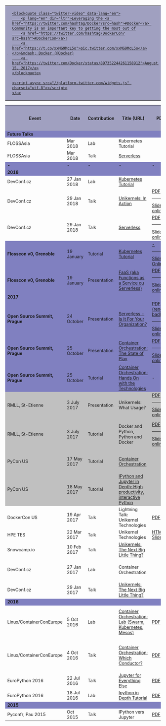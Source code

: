 
<!--
    This post may or may not help to figure out github markdown rules for embedded html,
     i.e. to understand which html tags are allowed through as is (whitelisted)

    https://github.com/jch/html-pipeline/blob/master/lib/html/pipeline/sanitization_filter.rb#L44-L106

    NOTE: In fact the determining factor for correct embedding of tags (whitelisted ones at least)
          is that any tagged attributes must be quoted, e.g. border="4", not border=4.
-->

<table>
<tbody>
<tr bgcolor="#A0A0C0" border="4"><td>
        <img src="images/waay_over_there.png" width="400" />
</td><td>
    <a href="https://twitter.com/i/videos/897352244261158912" >

    <blockquote class="twitter-video" data-lang="en">
        <p lang="en" dir="ltr">Leveraging the <a href="https://twitter.com/hashtag/Docker?src=hash">#Docker</a> Community is an important key to getting the most out of
        <a href="https://twitter.com/hashtag/DockerCon?src=hash">#DockerCon</a>!
        <a href="https://t.co/xxMG9McL5o">pic.twitter.com/xxMG9McL5o</a></p>&mdash; Docker (@Docker)
        <a href="https://twitter.com/Docker/status/897352244261158912">August 15, 2017</a>
    </blockquote>

    <script async src="//platform.twitter.com/widgets.js" charset="utf-8"></script>
    </a>
</td></tr>
</tbody>
</table>

<!-- <font size+=-4> -->
<table>
<tbody>
<tr bgcolor="#A0A0C0" border="4">
    <th> Event  </th>
    <th> Date      </th>
    <th> Contribution </th>
    <th> Title (URL) </th> 
    <th> PDF </th> 
    <th> -</th> 
    <th> Video <img src="images/youtube_small.jpg" /> </th> 
    <th> Speakers </th>
</tr>


<tr bgcolor="#8080C0"> <td><b>Future Talks</b></td> <td></td> <td></td> <td></td> <td></td> <td></td> <td></td> <td></td> </tr>
<!-- -->
<tr>
    <td> FLOSSAsia </td>
    <td> Mar 2018 </td>
    <td>   Lab   </td>
    <td> Kubernetes Tutorial </td>
    <td> </td>
    <!-- <td> <a href="https://github.com/ContainerOrchestration/Labs/Kubernetes"> </a> </td>  -->
    <td> <a href="https://github.com/ContainerOrchestration/Labs/blob/DevConf2018/Orchestration-Kubernetes/Kubernetes.md"> TUTORIAL</a> </td> 
    <td> <a href="TODO"> <b>Video </b> </a> </td> 
    <td>Michael Bright</td>
</tr>
<tr>
    <td> FLOSSAsia </td>
    <td> Mar 2018 </td>
    <td>   Talk   </td>
    <td> <a href="TODO" >Serverless</a> </td>
    <td> </td>
    <td> <a href="TODO"> SRC</a> </td> 
    <td> <a href="TODO"> <b>Video </b> </a> </td> 
    <td>Michael Bright</td>
</tr>


<tr bgcolor="#8080C0"> <td><b> - </b></td> <td> - </td> <td> - </td> <td> - </td> <td> - </td> <td> - </td> <td> - </td> <td> - </td> </tr>
<!-- -->

<tr bgcolor="#8080C0"> <td><b>2018</b></td> <td></td> <td></td> <td></td> <td></td> <td></td> <td></td> <td></td> </tr>

<tr>
    <td> DevConf.cz </td>
    <td> 27 Jan 2018 </td>
    <td>   Lab   </td>
    <td> <a href="https://devconfcz2018.sched.com/speaker/redhat6" >Kubernetes Tutorial </a></td>
    <td> </td>
    <!-- <td> <a href="https://github.com/ContainerOrchestration/Labs/Kubernetes"> </a> </td>  -->
    <td> <a href="https://github.com/ContainerOrchestration/Labs/blob/DevConf2018/Orchestration-Kubernetes/Kubernetes.md"> TUTORIAL</a> </td> 
    <td> <a href="TODO"> </a> </td> 
    <td>Michael Bright</td>
</tr>

<tr>
    <td> DevConf.cz </td>
    <td> 29 Jan 2018 </td>
    <td>   Talk   </td>
    <td> <a href="https://devconfcz2018.sched.com/speaker/redhat6" >Unikernels: In Action </a> </td>
    <td> <a href="https://mjbright.github.io/Talks/2018-Jan-27_Devconf.cz_Serverless/2018-Jan-27_Devconf.cz_Serverless.pdf"> PDF </a> <hr/> <a href="https://mjbright.github.io/Talks/2018-Jan-27_Devconf.cz_Serverless/"> Slides online </a> </td>
    <td> <a href="TODO"> </a> </td> 
    <td> <a href="TODO"> <b>Video (TODO)</b> </a> </td> 
    <td>Michael Bright</td>
</tr>

<tr>
    <td> DevConf.cz </td>
    <td> 29 Jan 2018 </td>
    <td>   Talk   </td>
    <td> <a href="https://devconfcz2018.sched.com/speaker/redhat6" >Serverless</a> </td>
    <td> <a href="https://mjbright.github.io/Talks/2018-Jan-27_Devconf.cz_Serverless/2018-Jan-28_Devconf.cz_Serverless.pdf"> PDF </a> <hr/> <a href="https://mjbright.github.io/Talks/2018-Jan-27_Devconf.cz_Serverless/"> Slides online </a> </td>
    <td> <a href="TODO"> </a> </td> 
    <td> <a href="TODO"> </a> </td> 
    <td>Michael Bright</td>
</tr>
<tr bgcolor="#8080C0">
    <td><b> Flosscon v0, Grenoble</b></td>
    <td> 19 January </td>
    <td> Tutorial </td>
    <td> <a href="https://www.flosscon.org/conferences/FLOSSCon2018/program/proposals/6"> Kubernetes Tutorial </a> </td>
    <td> <a href=""> - </a> <hr/> <a href="https://github.com/ContainerOrchestration/Labs/blob/DevConf2018/Orchestration-Kubernetes/Kubernetes.md"> Slides Online</a> </td> 
    <td> <a href="https://github.com/ContainerOrchestration/Labs/blob/DevConf2018/Orchestration-Kubernetes/Kubernetes.md"> TUTORIAL</a> </td> 
    <td> - </td>
    <td> Michael Bright </td>
</tr>
<tr bgcolor="#8080C0">
    <td><b> Flosscon v0, Grenoble</b></td>
    <td> 19 January </td>
    <td> Presentation </td>
    <td> <a href="https://www.flosscon.org/conferences/FLOSSCon2018/program/proposals/8"> FaaS (aka Functions as a Service ou Serverless)  </a> </td>
    <td> <a href="https://mjbright.github.io/Talks/2018-Jan-FLOSSCon_Serverless/2018-Jan-FLOSSCon_Serverless.pdf"> PDF </a> <hr/> <a href="https://mjbright.github.io/Talks/2018-Jan-FLOSSCon_Serverless/#slide=1"> Slides online </a> </td>
    <td> <a href="https://github.com/mjbright/Talks/tree/master//2018-Jan-FLOSSCon_Serverless"> Sources </a> </td>
    <td> - </td>
    <td> Michael Bright </td>
</tr>

<tr bgcolor="#8080C0"> <td><b>2017</b></td> <td></td> <td></td> <td></td> <td></td> <td></td> <td></td> <td></td> </tr>

<tr bgcolor="#8080C0">
    <td><b> Open Source Summit, Prague</b></td>
    <td> 24 October </td>
    <td> Presentation </td>
    <td> <a href="https://osseu17.sched.com/event/BxIz/serverless-is-it-for-your-organization-michael-bright-hpe?iframe=yes&w=100%&sidebar=yes&bg=no"> Serverless - Is It For Your Organization? </a> </td>
    <td> <a href="https://github.com/mjbright/Talks/raw/master/2017-Oct-OSS_Serverless/2017-Oct-OSS_Serverless.pdf"> PDF (renders badly) </a> <hr/> <a href="https://mjbright.github.io/Talks/2017-Oct-OSS_Serverless/#slide=1"> Slides online </a> </td>
    <td> <a href="https://github.com/mjbright/Talks/tree/master/2017-Oct-OSS_Serverless"> Sources </a> </td>
    <td> - </td>
    <td> Michael Bright </td>
</tr>
<tr bgcolor="#8080C0">
    <td><b> Open Source Summit, Prague</b></td>
    <td> 25 October </td>
    <td> Presentation </td>
    <td> <a href="https://osseu17.sched.com/event/BxJr/container-orchestration-the-state-of-play-michael-bright-hpe?iframe=yes&w=100%&sidebar=yes&bg=no"> Container Orchestration: The State of Play </a></td>
    <td> <a href="https://github.com/ContainerOrchestration/ContainerOrchestration/raw/gh-pages/ContainerOrchestration_Pres.pdf"> PDF </a> <hr/> <a href="https://containerorchestration.github.io/ContainerOrchestration/"> Slides online </a> </td>
    <td> <a href="https://github.com/ContainerOrchestration/ContainerOrchestration"> Sources </a> </td>
    <td> - </td>
    <td> Michael Bright </td>
</tr>
<tr bgcolor="#8080C0">
    <td><b> Open Source Summit, Prague</b></td>
    <td> 25 October </td>
    <td> Tutorial </td>
    <td> <a href="https://osseu17.sched.com/event/BxK0/container-orchestration-hands-on-with-the-technologies-michael-bright-hpe?iframe=yes&w=100%&sidebar=yes&bg=no"> Container Orchestration: Hands On with the Technologies </a></td>
    <td> - </td>
    <td> <a href="https://github.com/ContainerOrchestration/Labs"> Materials (notebooks) </a> </td>
    <td> - </td>
    <td> Michael Bright </td>
</tr>

<tr bgcolor="#C0C0C0">
    <td> RMLL, St-Etienne </td>
    <td> 3 July 2017 </td>
    <td>   Presentation   </td>
    <td> Unikernels: What Usage? </td>
    <td> <a href="2017-Jul-RMLL-Unikernels-WhatUsage/2017-Jul-RMLL-Unikernels-WhatUsage.pdf"> PDF </a> 
         <hr/>
         <a href="https://mjbright.github.io/Talks/2017-Jul-RMLL-Unikernels-WhatUsage/#1"> Slides online </a>
    </td>
    <td> <a href="https://github.com/mjbright/Talks/tree/master/2017-Jul-RMLL-Unikernels-WhatUsage"> Slides source </a> </td> 
    <td> </td> 
    <td>Michael Bright</td>
</tr>

<tr bgcolor="#C0C0C0">
    <td> RMLL, St-Etienne </td>
    <td> 3 July 2017 </td>
    <td>   Tutorial   </td>
    <td> Docker and Python, Python and Docker </td>
    <td> <a href="2017-Jul-RMLL-Docker-Python/2017-Jul-RMLL-Docker-Python.pdf"> PDF </a>
         <hr/>
         <a href="https://mjbright.github.io/Talks/2017-Jul-RMLL-Docker-Python/#1"> Slides online </a>
   </td>
    <td>
        <a href="https://github.com/mjbright/Talks/tree/master/2017-Jul-RMLL-Docker-Python"> Slides source </a> 
         <hr/>
        <a href="https://github.com/mjbright/Talks/blob/master/2017-Jul-RMLL-Docker-Python/2017-July-3-RMLL-Python_and_Docker.ipynb"> SRC notebook </a>
    </td> 
    <td> </td> 
    <td>Michael Bright</td>
</tr>

<tr bgcolor="#C0C0C0">
    <td> PyCon US </td>
    <td> 17 May 2017 </td>
    <td>   Tutorial   </td>
    <td> <a href="https://us.pycon.org/2017/schedule/presentation/5/" >Container Orchestration</a> </td>
    <td> </td>
    <td> <a href="https://github.com/ContainerOrchestration/Labs"> SRC </a> </td> 
    <td> </td> 
    <td>Michael Bright, Haikel Guemar</td>
</tr>

<tr bgcolor="#C0C0C0">
    <td> PyCon US </td>
    <td> 18 May 2017 </td>
    <td>   Tutorial   </td>
    <td> <a href="https://us.pycon.org/2017/schedule/presentation/184/" > IPython and Jupyter in Depth: High productivity, interactive Python </a> </td>
    <td> </td>
    <td> <a href="https://github.com/ipython/ipython-in-depth"> SRC </a> </td> 
    <td> </td> 
    <td>Michael Bright, Matthias Buissonier, Min RK</td>
</tr>

<tr>
    <td> DockerCon US </td>
    <td> 19 Apr 2017 </td>
    <td>   Talk   </td>
    <td> Lightning Talk: Unikernel Technologies </td>
    <td> <a href="https://www.slideshare.net/MichaelBright3/lightning-talk-unikernels"> PDF </a> </td>
    <td> </td> 
    <td> <a href="https://www.youtube.com/watch?v=24rvIB4_v4U" >Youtube Video</a> </td>
    <td>Michael Bright</td>
</tr>

<tr>
    <td> HPE TES </td>
    <td> 22 Mar 2017 </td>
    <td>   Talk   </td>
    <td> Unikernel Technologies </td>
    <td> <a href="2017-Mar-UnikernelTechnologies/2017-Mar-UnikernelTechnologies.md.html" > HTML Slides </a> </td>
    <td> -</td> 
    <td> </td> 
    <td>Michael Bright</td>
</tr>

<tr>
    <td> Snowcamp.io </td>
    <td> 10 Feb 2017 </td>
    <td>   Talk   </td>
    <td> <a href="https://mjbright.github.io/Talks/2017-Feb-10_Snowcamp.io_Unikernels/2017-Feb-10_Snowcamp.io_Unikernels.md.html" >Unikernels: The Next Big Little Thing?</a> </td>
    <td> </td>
    <td> -</td> 
    <td> </td> 
    <td>Michael Bright</td>
</tr>

<tr>
    <td> DevConf.cz </td>
    <td> 27 Jan 2017 </td>
    <td>   Lab   </td>
    <td> Container Orchestration </td>
    <td> </td>
    <td> <a href="https://github.com/ContainerOrchestration/Labs"> SRC </a> </td> 
    <td> Video </td> 
    <td>Michael Bright, Mario Loriedo</td>
</tr>
<tr>
    <td> DevConf.cz </td>
    <td> 29 Jan 2017 </td>
    <td>   Talk   </td>
    <td> <a href="https://mjbright.github.io/Talks/2017-Jan-29_Devconf.cz_Unikernels/2017-Jan-29_Devconf.cz_Unikernels.md.html" >Unikernels: The Next Big Little Thing?</a> </td>
    <td> </td>
    <td> -</td> 
    <td> <a href="https://www.youtube.com/watch?v=6R68_Qm8n34&t=36s"> <b>Video</b> </a> </td> 
    <td>Michael Bright</td>
</tr>
<tr bgcolor="#8080C0"> <td><b>2016</b></td> <td></td> <td></td> <td></td> <td></td> <td></td> <td></td> <td></td> </tr>
<tr>
    <td> Linux/ContainerConEurope </td>
    <td>  5 Oct 2016 </td>
    <td>   Lab   </td>
    <td> <a href="" > Container Orchestration: Lab (Swarm, Kubernetes, Mesos) </a> </td>
    <td><a href="http://www.slideshare.net/MichaelBright3/container-coneu2016-lab"> PDF </a> </td>
    <td> -</td> 
    <td> </td> 
    <td>Michael Bright, Haikel Guemar, Mario Loriedo</td>
</tr>
<tr>
    <td> Linux/ContainerConEurope </td>
    <td>  4 Oct 2016 </td>
    <td>   Talk   </td>
    <td> <a href="https://mjbright.github.io/LinuxConEU-ContainerOrchestration/ContainerConEU2016_Pres_remark.html#1" > Container Orchestration: Which Conductor? </a> </td>
    <td><a href="http://www.slideshare.net/MichaelBright3/container-con-europe-2016-container-orchestration-which-conductor" > PDF </a> </td>
    <td> -</td> 
    <td> </td> 
    <td>Michael Bright, Haikel Guemar, Mario Loriedo</td>
</tr>
<tr>
    <td> EuroPython 2016 </td>
    <td> 22 Jul 2016 </td>
    <td>  Talk   </td>
    <td> <a href="" > Jupyter for Everything Else </a> </td>
    <td><a href=""> PDF </a> </td>
    <td> -</td> 
    <td> <a href="https://www.youtube.com/watch?v=wG6u51uuXEA"> <b>Video</b> </a> </td> 
    <td>Michael Bright</td>
</tr>
<tr>
    <td> EuroPython 2016 </td>
    <td> 18 Jul 2016 </td>
    <td>   Lab   </td>
    <td> <a href="" > Ipython in Depth Tutorial </a> </td>
    <td><a href=""> PDF </a> </td>
    <td> -</td> 
    <td> </td> 
    <td>Michael Bright</td>
</tr>
<tr bgcolor="#8080C0"> <td><b>2015</b></td> <td></td> <td></td> <td></td> <td></td> <td></td> <td></td> <td></td> </tr>
<tr>
    <td> Pyconfr, Pau 2015 </td>
    <td>   Oct 2015  </td>
    <td>  Talk   </td>
    <td> IPython vers Jupyter </a> </td>
    <td><a href="http://fr.slideshare.net/mbright1/2015-oct17-pyconfrpauipythonversjupyter"> PDF </a> </td>
    <td> </td> 
    <td> <a href="https://www.youtube.com/watch?v=0Uy5jS1wgzs"> <b>Video</b> </a> </td> 
    <td>Michael Bright</td>
</tr>

</tbody>
</table>
<!-- </font> -->



